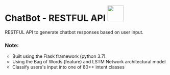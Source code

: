 <h1> ChatBot - RESTFUL API  <img src= "https://user-images.githubusercontent.com/72623174/120094357-1476c200-c14a-11eb-8b69-f87bb2f1268c.png"height ="50" width="50"/></h1>
<p>RESTFUL API to generate chatbot responses based on user input.</p>
<h3>Note:</h3>
<ul type="circle">
  <li> Built using the Flask framework (python 3.7) </li>
  <li> Using the Bag of Words (feature) and LSTM Network architectural model </li>
  <li> Classify users's input into one of 80++ intent classes </li>
</ul>
